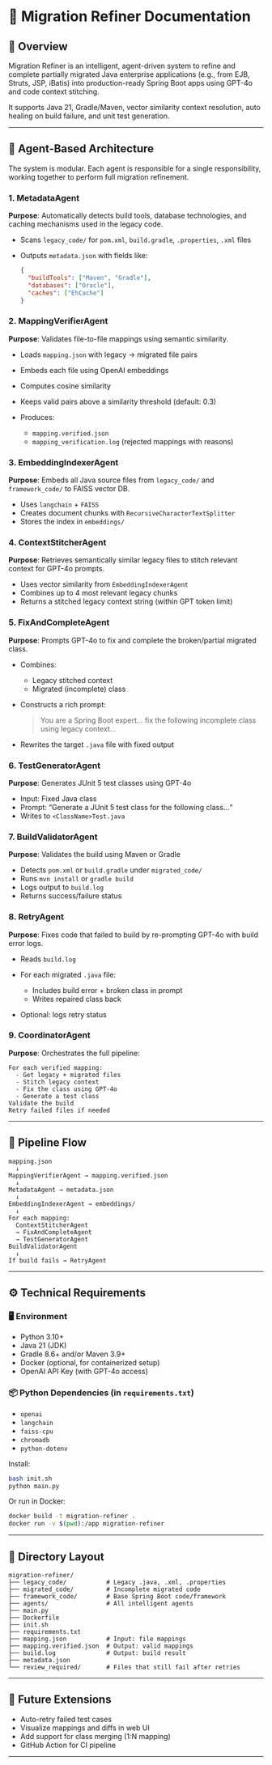 # 📘 Migration Refiner Documentation

## 🧭 Overview

Migration Refiner is an intelligent, agent-driven system to refine and complete partially migrated Java enterprise applications (e.g., from EJB, Struts, JSP, iBatis) into production-ready Spring Boot apps using GPT-4o and code context stitching.

It supports Java 21, Gradle/Maven, vector similarity context resolution, auto healing on build failure, and unit test generation.

---

## 🧠 Agent-Based Architecture

The system is modular. Each agent is responsible for a single responsibility, working together to perform full migration refinement.

### 1. **MetadataAgent**

**Purpose**: Automatically detects build tools, database technologies, and caching mechanisms used in the legacy code.

* Scans `legacy_code/` for `pom.xml`, `build.gradle`, `.properties`, `.xml` files
* Outputs `metadata.json` with fields like:

  ```json
  {
    "buildTools": ["Maven", "Gradle"],
    "databases": ["Oracle"],
    "caches": ["EhCache"]
  }
  ```

### 2. **MappingVerifierAgent**

**Purpose**: Validates file-to-file mappings using semantic similarity.

* Loads `mapping.json` with legacy → migrated file pairs
* Embeds each file using OpenAI embeddings
* Computes cosine similarity
* Keeps valid pairs above a similarity threshold (default: 0.3)
* Produces:

  * `mapping.verified.json`
  * `mapping_verification.log` (rejected mappings with reasons)

### 3. **EmbeddingIndexerAgent**

**Purpose**: Embeds all Java source files from `legacy_code/` and `framework_code/` to FAISS vector DB.

* Uses `langchain` + `FAISS`
* Creates document chunks with `RecursiveCharacterTextSplitter`
* Stores the index in `embeddings/`

### 4. **ContextStitcherAgent**

**Purpose**: Retrieves semantically similar legacy files to stitch relevant context for GPT-4o prompts.

* Uses vector similarity from `EmbeddingIndexerAgent`
* Combines up to 4 most relevant legacy chunks
* Returns a stitched legacy context string (within GPT token limit)

### 5. **FixAndCompleteAgent**

**Purpose**: Prompts GPT-4o to fix and complete the broken/partial migrated class.

* Combines:

  * Legacy stitched context
  * Migrated (incomplete) class
* Constructs a rich prompt:

  > You are a Spring Boot expert... fix the following incomplete class using legacy context...
* Rewrites the target `.java` file with fixed output

### 6. **TestGeneratorAgent**

**Purpose**: Generates JUnit 5 test classes using GPT-4o

* Input: Fixed Java class
* Prompt: “Generate a JUnit 5 test class for the following class...“
* Writes to `<ClassName>Test.java`

### 7. **BuildValidatorAgent**

**Purpose**: Validates the build using Maven or Gradle

* Detects `pom.xml` or `build.gradle` under `migrated_code/`
* Runs `mvn install` or `gradle build`
* Logs output to `build.log`
* Returns success/failure status

### 8. **RetryAgent**

**Purpose**: Fixes code that failed to build by re-prompting GPT-4o with build error logs.

* Reads `build.log`
* For each migrated `.java` file:

  * Includes build error + broken class in prompt
  * Writes repaired class back
* Optional: logs retry status

### 9. **CoordinatorAgent**

**Purpose**: Orchestrates the full pipeline:

```text
For each verified mapping:
  - Get legacy + migrated files
  - Stitch legacy context
  - Fix the class using GPT-4o
  - Generate a test class
Validate the build
Retry failed files if needed
```

---

## 🧪 Pipeline Flow

```text
mapping.json
  ↓
MappingVerifierAgent → mapping.verified.json
  ↓
MetadataAgent → metadata.json
  ↓
EmbeddingIndexerAgent → embeddings/
  ↓
For each mapping:
  ContextStitcherAgent
  → FixAndCompleteAgent
  → TestGeneratorAgent
BuildValidatorAgent
  ↓
If build fails → RetryAgent
```

---

## ⚙️ Technical Requirements

### 🖥️ Environment

* Python 3.10+
* Java 21 (JDK)
* Gradle 8.6+ and/or Maven 3.9+
* Docker (optional, for containerized setup)
* OpenAI API Key (with GPT-4o access)

### 📦 Python Dependencies (in `requirements.txt`)

* `openai`
* `langchain`
* `faiss-cpu`
* `chromadb`
* `python-dotenv`

Install:

```bash
bash init.sh
python main.py
```

Or run in Docker:

```bash
docker build -t migration-refiner .
docker run -v $(pwd):/app migration-refiner
```

---

## 📂 Directory Layout

```
migration-refiner/
├── legacy_code/           # Legacy .java, .xml, .properties
├── migrated_code/         # Incomplete migrated code
├── framework_code/        # Base Spring Boot code/framework
├── agents/                # All intelligent agents
├── main.py
├── Dockerfile
├── init.sh
├── requirements.txt
├── mapping.json           # Input: file mappings
├── mapping.verified.json  # Output: valid mappings
├── build.log              # Output: build result
├── metadata.json
└── review_required/       # Files that still fail after retries
```

---

## 🚀 Future Extensions

* Auto-retry failed test cases
* Visualize mappings and diffs in web UI
* Add support for class merging (1\:N mapping)
* GitHub Action for CI pipeline

---
